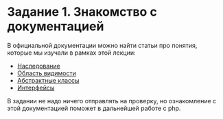 # Задание 1. Знакомство с документацией

В официальной документации можно найти статьи про понятия, которые мы изучали в рамках этой лекции:
* [Наследование](https://www.php.net/manual/ru/language.oop5.inheritance.php)
* [Область видимости](https://www.php.net/manual/ru/language.oop5.visibility.php)
* [Абстрактные классы](https://www.php.net/manual/ru/language.oop5.abstract.php)
* [Интерфейсы](https://www.php.net/manual/ru/language.oop5.interfaces.php)

В задании не надо ничего отправлять на проверку, но ознакомление с этой документацией поможет в дальнейшей работе с php.
